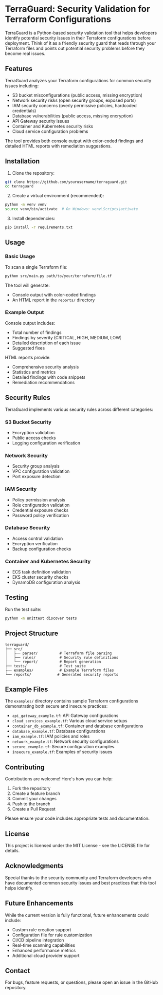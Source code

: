 # TerraGuard: Security Validation for Terraform Configurations

TerraGuard is a Python-based security validation tool that helps developers identify potential security issues in their Terraform configurations before deployment. Think of it as a friendly security guard that reads through your Terraform files and points out potential security problems before they become real issues.

## Features

TerraGuard analyzes your Terraform configurations for common security issues including:

- S3 bucket misconfigurations (public access, missing encryption)
- Network security risks (open security groups, exposed ports)
- IAM security concerns (overly permissive policies, hardcoded credentials)
- Database vulnerabilities (public access, missing encryption)
- API Gateway security issues
- Container and Kubernetes security risks
- Cloud service configuration problems

The tool provides both console output with color-coded findings and detailed HTML reports with remediation suggestions.

## Installation

1. Clone the repository:
```bash
git clone https://github.com/yourusername/terraguard.git
cd terraguard
```

2. Create a virtual environment (recommended):
```bash
python -m venv venv
source venv/bin/activate  # On Windows: venv\Scripts\activate
```

3. Install dependencies:
```bash
pip install -r requirements.txt
```

## Usage

### Basic Usage

To scan a single Terraform file:
```bash
python src/main.py path/to/your/terraform/file.tf
```

The tool will generate:
- Console output with color-coded findings
- An HTML report in the `reports/` directory

### Example Output

Console output includes:
- Total number of findings
- Findings by severity (CRITICAL, HIGH, MEDIUM, LOW)
- Detailed description of each issue
- Suggested fixes

HTML reports provide:
- Comprehensive security analysis
- Statistics and metrics
- Detailed findings with code snippets
- Remediation recommendations

## Security Rules

TerraGuard implements various security rules across different categories:

### S3 Bucket Security
- Encryption validation
- Public access checks
- Logging configuration verification

### Network Security
- Security group analysis
- VPC configuration validation
- Port exposure detection

### IAM Security
- Policy permission analysis
- Role configuration validation
- Credential exposure checks
- Password policy verification

### Database Security
- Access control validation
- Encryption verification
- Backup configuration checks

### Container and Kubernetes Security
- ECS task definition validation
- EKS cluster security checks
- DynamoDB configuration analysis

## Testing

Run the test suite:
```bash
python -m unittest discover tests
```

## Project Structure

```
terraguard/
├── src/
│   ├── parser/          # Terraform file parsing
│   ├── rules/           # Security rule definitions
│   └── report/          # Report generation
├── tests/               # Test suite
├── examples/            # Example Terraform files
└── reports/            # Generated security reports
```

## Example Files

The `examples/` directory contains sample Terraform configurations demonstrating both secure and insecure practices:

- `api_gateway_example.tf`: API Gateway configurations
- `cloud_services_example.tf`: Various cloud service setups
- `container_db_example.tf`: Container and database configurations
- `database_example.tf`: Database configurations
- `iam_example.tf`: IAM policies and roles
- `network_example.tf`: Network security configurations
- `secure_example.tf`: Secure configuration examples
- `insecure_example.tf`: Examples of security issues

## Contributing

Contributions are welcome! Here's how you can help:

1. Fork the repository
2. Create a feature branch
3. Commit your changes
4. Push to the branch
5. Create a Pull Request

Please ensure your code includes appropriate tests and documentation.

## License

This project is licensed under the MIT License - see the LICENSE file for details.

## Acknowledgments

Special thanks to the security community and Terraform developers who have documented common security issues and best practices that this tool helps identify.

## Future Enhancements

While the current version is fully functional, future enhancements could include:

- Custom rule creation support
- Configuration file for rule customization
- CI/CD pipeline integration
- Real-time scanning capabilities
- Enhanced performance metrics
- Additional cloud provider support

## Contact

For bugs, feature requests, or questions, please open an issue in the GitHub repository.
